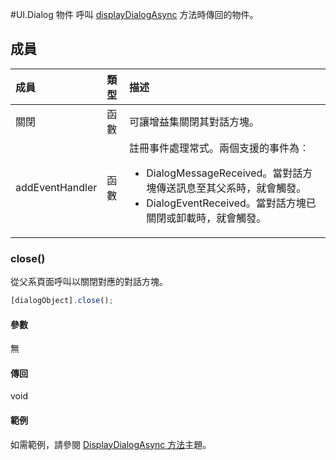#<a name="ui.dialog-object"></a>UI.Dialog 物件
呼叫 [displayDialogAsync](officeui.displaydialogasync.md) 方法時傳回的物件。

## <a name="members"></a>成員
| 成員	       | 類型	   |描述|
|:---------------|:--------|:----------|
|關閉|函數|可讓增益集關閉其對話方塊。|
|addEventHandler|函數|註冊事件處理常式。兩個支援的事件為︰ <ul><li>DialogMessageReceived。當對話方塊傳送訊息至其父系時，就會觸發。</li><li>DialogEventReceived。當對話方塊已關閉或卸載時，就會觸發。</li></ul> |


### <a name="close()"></a>close()
從父系頁面呼叫以關閉對應的對話方塊。     
```js    
[dialogObject].close();    
``` 

#### <a name="parameters"></a>參數    
無 

#### <a name="returns"></a>傳回    
void  


#### <a name="examples"></a>範例
如需範例，請參閱 [DisplayDialogAsync 方法](officeui.displaydialogasync.md)主題。
